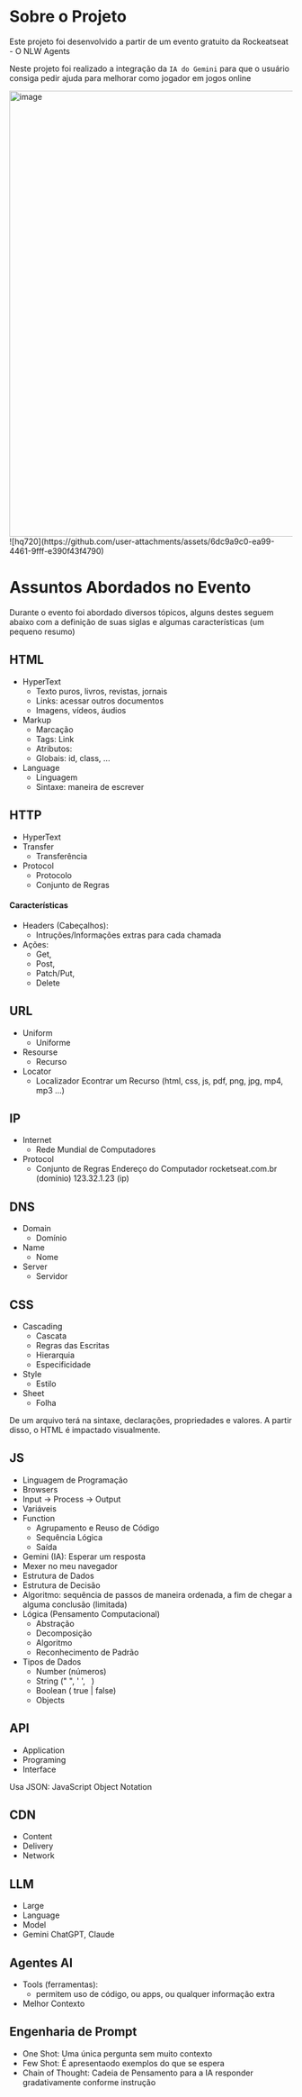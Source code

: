 # Sobre o Projeto
Este projeto foi desenvolvido a partir de um evento gratuito da Rockeatseat - O NLW Agents

Neste projeto foi realizado a integração da `IA do Gemini` para que o usuário consiga pedir ajuda para melhorar como jogador em jogos online

<img width="3168" height="792" alt="image" src="https://github.com/user-attachments/assets/29c444e9-9cea-46ac-9775-46318e1b972c" />
![hq720](https://github.com/user-attachments/assets/6dc9a9c0-ea99-4461-9fff-e390f43f4790)


# Assuntos Abordados no Evento
Durante o evento foi abordado diversos tópicos, alguns destes seguem abaixo com a definição de suas siglas e algumas características (um pequeno resumo)


## HTML

- HyperText
    - Texto puros, livros, revistas, jornais
    - Links: acessar outros documentos
    - Imagens, vídeos, áudios
- Markup
    - Marcação
    - Tags: <a> Link </a>
    - Atributos: <a href="https://rockeatseat.com.br"></a>
    - Globais: id, class, ...
- Language
    - Linguagem
    - Sintaxe: maneira de escrever


## HTTP

- HyperText
- Transfer
    - Transferência
- Protocol
    - Protocolo
    - Conjunto de Regras
#### Características
- Headers (Cabeçalhos):
  - Intruções/Informações extras para cada chamada
- Ações: 
  - Get, 
  - Post, 
  - Patch/Put, 
  - Delete



## URL

- Uniform
    - Uniforme
- Resourse
    - Recurso
- Locator
    - Localizador
Econtrar um Recurso (html, css, js, pdf, png, jpg, mp4, mp3 ...)


## IP

- Internet
    - Rede Mundial de Computadores
- Protocol
    - Conjunto de Regras
Endereço do Computador
rocketseat.com.br (domínio)
123.32.1.23 (ip)


## DNS

- Domain
    - Domínio
- Name
    - Nome
- Server
    - Servidor


## CSS

- Cascading
  - Cascata
  - Regras das Escritas
  - Hierarquia
  - Especificidade
- Style
  - Estilo
- Sheet
  - Folha

De um arquivo terá na sintaxe, declarações, propriedades e valores.
A partir disso, o HTML é impactado visualmente.

## JS

- Linguagem de Programação
- Browsers
- Input -> Process -> Output
- Variáveis
- Function
  - Agrupamento e Reuso de Código
  - Sequência Lógica
  - Saída
- Gemini (IA): Esperar um resposta
- Mexer no meu navegador
- Estrutura de Dados
- Estrutura de Decisão
- Algoritmo: sequência de passos de maneira ordenada, a fim de chegar a alguma conclusão (limitada)
- Lógica (Pensamento Computacional)
  - Abstração
  - Decomposição
  - Algoritmo
  - Reconhecimento de Padrão
- Tipos de Dados
  - Number (números)
  - String (" ", ' ', ` `)
  - Boolean ( true | false)
  - Objects

## API

- Application
- Programing
- Interface

Usa JSON: JavaScript Object Notation


## CDN

- Content
- Delivery
- Network


## LLM
- Large
- Language
- Model
- Gemini ChatGPT, Claude


## Agentes AI

- Tools (ferramentas):
  - permitem uso de código, ou apps, ou qualquer informação extra
- Melhor Contexto


## Engenharia de Prompt
- One Shot: Uma única pergunta sem muito contexto
- Few Shot: É apresentaodo exemplos do que se espera
- Chain of Thought: Cadeia de Pensamento para a IA responder gradativamente conforme instrução
